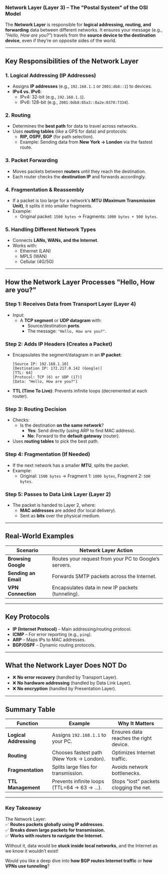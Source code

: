 ### **Network Layer (Layer 3) – The "Postal System" of the OSI Model**

The **Network Layer** is responsible for **logical addressing, routing, and forwarding** data between different networks. It ensures your message (e.g., _"Hello, How are you?"_) travels from the **source device to the destination device**, even if they’re on opposite sides of the world.

---

## **Key Responsibilities of the Network Layer**

### **1. Logical Addressing (IP Addresses)**

- Assigns **IP addresses** (e.g., `192.168.1.1` or `2001:db8::1`) to devices.
- **IPv4 vs. IPv6**:
  - IPv4: 32-bit (e.g., `192.168.1.1`).
  - IPv6: 128-bit (e.g., `2001:0db8:85a3::8a2e:0370:7334`).

### **2. Routing**

- Determines the **best path** for data to travel across networks.
- Uses **routing tables** (like a GPS for data) and protocols:
  - **RIP, OSPF, BGP** (for path selection).
  - Example: Sending data from **New York → London** via the fastest route.

### **3. Packet Forwarding**

- Moves packets between **routers** until they reach the destination.
- Each router checks the **destination IP** and forwards accordingly.

### **4. Fragmentation & Reassembly**

- If a packet is too large for a network’s **MTU (Maximum Transmission Unit)**, it splits it into smaller fragments.
- Example:
  - Original packet: `1500 bytes` → Fragments: `1000 bytes + 500 bytes`.

### **5. Handling Different Network Types**

- Connects **LANs, WANs, and the Internet**.
- Works with:
  - Ethernet (LAN)
  - MPLS (WAN)
  - Cellular (4G/5G)

---

## **How the Network Layer Processes "Hello, How are you?"**

### **Step 1: Receives Data from Transport Layer (Layer 4)**

- Input:
  - A **TCP segment** or **UDP datagram** with:
    - Source/destination **ports**.
    - The message: `"Hello, How are you?"`.

### **Step 2: Adds IP Headers (Creates a Packet)**

- Encapsulates the segment/datagram in an **IP packet**:
  ```plaintext
  [Source IP: 192.168.1.10]
  [Destination IP: 172.217.0.142 (Google)]
  [TTL: 64]
  [Protocol: TCP (6) or UDP (17)]
  [Data: "Hello, How are you?"]
  ```
- **TTL (Time To Live)**: Prevents infinite loops (decremented at each router).

### **Step 3: Routing Decision**

- Checks:
  - Is the destination **on the same network**?
    - **Yes**: Send directly (using ARP to find MAC address).
    - **No**: Forward to the **default gateway** (router).
- Uses **routing tables** to pick the best path.

### **Step 4: Fragmentation (If Needed)**

- If the next network has a smaller **MTU**, splits the packet.
- Example:
  - Original: `1500 bytes` → Fragment 1: `1000 bytes`, Fragment 2: `500 bytes`.

### **Step 5: Passes to Data Link Layer (Layer 2)**

- The packet is handed to Layer 2, where:
  - **MAC addresses** are added (for local delivery).
  - Sent as **bits** over the physical medium.

---

## **Real-World Examples**

| **Scenario**         | **Network Layer Action**                              |
| -------------------- | ----------------------------------------------------- |
| **Browsing Google**  | Routes your request from your PC to Google’s servers. |
| **Sending an Email** | Forwards SMTP packets across the Internet.            |
| **VPN Connection**   | Encapsulates data in new IP packets (tunneling).      |

---

## **Key Protocols**

- **IP (Internet Protocol)** – Main addressing/routing protocol.
- **ICMP** – For error reporting (e.g., `ping`).
- **ARP** – Maps IPs to MAC addresses.
- **BGP/OSPF** – Dynamic routing protocols.

---

## **What the Network Layer Does NOT Do**

- ❌ **No error recovery** (handled by Transport Layer).
- ❌ **No hardware addressing** (handled by Data Link Layer).
- ❌ **No encryption** (handled by Presentation Layer).

---

## **Summary Table**

| **Function**           | **Example**                                  | **Why It Matters**                     |
| ---------------------- | -------------------------------------------- | -------------------------------------- |
| **Logical Addressing** | Assigns `192.168.1.1` to your PC.            | Ensures data reaches the right device. |
| **Routing**            | Chooses fastest path (New York → London).    | Optimizes Internet traffic.            |
| **Fragmentation**      | Splits large files for transmission.         | Avoids network bottlenecks.            |
| **TTL Management**     | Prevents infinite loops (TTL=64 → 63 → ...). | Stops "lost" packets clogging the net. |

---

### **Key Takeaway**

The Network Layer:  
✅ **Routes packets globally using IP addresses.**  
✅ **Breaks down large packets for transmission.**  
✅ **Works with routers to navigate the Internet.**

Without it, data would be **stuck inside local networks**, and the Internet as we know it wouldn’t exist!

Would you like a deep dive into **how BGP routes Internet traffic** or **how VPNs use tunneling**?
